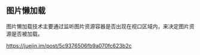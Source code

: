 ## 图片懒加载
图片懒加载技术主要通过监听图片资源容器是否出现在视口区域内，来决定图片资源是否被加载。

https://juejin.im/post/5c9376506fb9a070fc623b2c